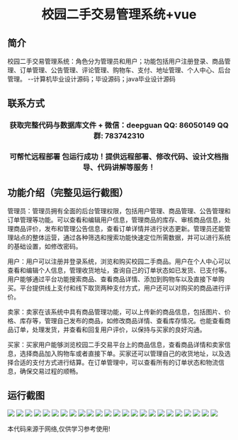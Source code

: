 <p><h1 align="center">校园二手交易管理系统+vue</h1></p>

## 简介
校园二手交易管理系统：角色分为管理员和用户；功能包括用户注册登录、商品管理、订单管理、公告管理、评论管理、购物车、支付、地址管理、个人中心、后台管理。    --计算机毕业设计源码；毕设源码；java毕业设计源码


## 联系方式
<p><h3 align="center">获取完整代码与数据库文件 + 微信：deepguan QQ: 86050149 QQ群: 783742310</h3></p>
<p><h3 align="center">可帮忙远程部署 包运行成功！提供远程部署、修改代码、设计文档指导、代码讲解等服务！</h3></p>

## 功能介绍（完整见运行截图）
管理员：管理员拥有全面的后台管理权限，包括用户管理、商品管理、公告管理和订单管理等功能。可以查看和编辑用户信息，管理商品的库存、审核商品信息，处理商品评价，发布和管理公告信息，查看订单详情并进行状态更新。管理员还能管理站点的整体运营，通过各种筛选和搜索功能快速定位所需数据，并可以进行系统的基础设置，如修改密码。

用户：用户可以注册并登录系统，浏览和购买校园二手商品。用户在个人中心可以查看和编辑个人信息，管理收货地址，查询自己的订单状态如已发货、已支付等。用户能够通过平台功能搜索商品、查看商品详情、添加到购物车以及直接下单购买。平台提供线上支付和线下取货两种支付方式，用户还可以对购买的商品进行评价。

卖家：卖家在该系统中具有商品管理功能，可以上传新的商品信息，包括图片、价格、库存等，管理自己发布的商品，如修改商品详情、查看库存情况。也能查看商品订单，处理发货，并查看和回复用户评价，以保持与买家的良好沟通。

买家：买家用户能够浏览校园二手交易平台上的商品信息，查看商品详情和卖家信息，选择商品加入购物车或者直接下单。买家还可以管理自己的收货地址，以及选择合适的支付方式进行结算。在订单管理中，可以查看所有的订单状态和物流信息，确保交易过程的顺畅。


## 运行截图
![](img/001.jpg)
![](img/002.jpg)
![](img/003.jpg)
![](img/004.jpg)
![](img/005.jpg)
![](img/006.jpg)
![](img/007.jpg)
![](img/008.jpg)
![](img/009.jpg)
![](img/010.jpg)
![](img/011.jpg)
![](img/012.jpg)
![](img/013.jpg)
![](img/014.jpg)
![](img/015.jpg)
![](img/016.jpg)
![](img/017.jpg)
![](img/018.jpg)
![](img/019.jpg)
![](img/020.jpg)
![](img/021.jpg)
![](img/022.jpg)
![](img/023.jpg)
![](img/024.jpg)

<p>本代码来源于网络,仅供学习参考使用!</p>

